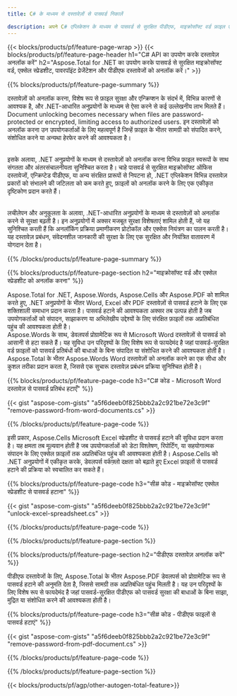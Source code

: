 ```yaml
---
title: C# के माध्यम से दस्तावेज़ों से पासवर्ड निकालें 

description: अपने C# एप्लिकेशन के माध्यम से पासवर्ड से सुरक्षित पीडीएफ, माइक्रोसॉफ्ट वर्ड फ़ाइल एक्सेल स्प्रेडशीट और पावरपॉइंट प्रेजेंटेशन फ़ाइलों को अनलॉक करें।
---
```


{{< blocks/products/pf/feature-page-wrap >}}
{{< blocks/products/pf/feature-page-header h1="C# API का उपयोग करके दस्तावेज़ अनलॉक करें" h2="Aspose.Total for .NET का उपयोग करके पासवर्ड से सुरक्षित माइक्रोसॉफ्ट वर्ड, एक्सेल स्प्रेडशीट, पावरपॉइंट प्रेजेंटेशन और पीडीएफ दस्तावेजों को अनलॉक करें।" >}}

{{% blocks/products/pf/feature-page-summary %}}

दस्तावेज़ों को अनलॉक करना, विशेष रूप से फ़ाइल सुरक्षा और एन्क्रिप्शन के संदर्भ में, विभिन्न कारणों से आवश्यक है, और .NET-आधारित अनुप्रयोगों के माध्यम से ऐसा करने से कई उल्लेखनीय लाभ मिलते हैं। Document unlocking becomes necessary when files are password-protected or encrypted, limiting access to authorized users. इन दस्तावेज़ों को अनलॉक करना उन उपयोगकर्ताओं के लिए महत्वपूर्ण है जिन्हें फ़ाइल के भीतर सामग्री को संपादित करने, संशोधित करने या अन्यथा हेरफेर करने की आवश्यकता है। <br /><br />

इसके अलावा, .NET अनुप्रयोगों के माध्यम से दस्तावेज़ों को अनलॉक करना विभिन्न फ़ाइल स्वरूपों के साथ संगतता और अंतरसंचालनीयता सुनिश्चित करता है। चाहे पासवर्ड से सुरक्षित माइक्रोसॉफ्ट ऑफिस दस्तावेजों, एन्क्रिप्टेड पीडीएफ, या अन्य संरक्षित प्रारूपों से निपटना हो, .NET एप्लिकेशन विभिन्न दस्तावेज़ प्रकारों को संभालने की जटिलता को कम करते हुए, फ़ाइलों को अनलॉक करने के लिए एक एकीकृत दृष्टिकोण प्रदान करते हैं।<br /><br />

लचीलेपन और अनुकूलता के अलावा, .NET-आधारित अनुप्रयोगों के माध्यम से दस्तावेज़ों को अनलॉक करने से सुरक्षा बढ़ती है। इन अनुप्रयोगों में अक्सर मजबूत सुरक्षा विशेषताएं शामिल होती हैं, जो यह सुनिश्चित करती हैं कि अनलॉकिंग प्रक्रिया प्रमाणीकरण प्रोटोकॉल और एक्सेस नियंत्रण का पालन करती है। यह दस्तावेज़ प्रबंधन, संवेदनशील जानकारी की सुरक्षा के लिए एक सुरक्षित और नियंत्रित वातावरण में योगदान देता है।

{{% /blocks/products/pf/feature-page-summary  %}}

{{% blocks/products/pf/feature-page-section  h2="माइक्रोसॉफ्ट वर्ड और एक्सेल स्प्रेडशीट को अनलॉक करना" %}}

Aspose.Total for .NET, Aspose.Words, Aspose.Cells और Aspose.PDF को शामिल करते हुए, .NET अनुप्रयोगों के भीतर Word, Excel और PDF दस्तावेज़ों से पासवर्ड हटाने के लिए एक शक्तिशाली समाधान प्रदान करता है। पासवर्ड हटाने की आवश्यकता अक्सर तब उत्पन्न होती है जब उपयोगकर्ताओं को संपादन, साझाकरण या अभिलेखीय उद्देश्यों के लिए संरक्षित फ़ाइलों तक अप्रतिबंधित पहुंच की आवश्यकता होती है।<br />
Aspose.Words के साथ, डेवलपर्स प्रोग्रामेटिक रूप से Microsoft Word दस्तावेज़ों से पासवर्ड को आसानी से हटा सकते हैं। यह सुविधा उन परिदृश्यों के लिए विशेष रूप से फायदेमंद है जहां पासवर्ड-सुरक्षित वर्ड फ़ाइलों को पासवर्ड प्रतिबंधों की बाधाओं के बिना संपादित या संशोधित करने की आवश्यकता होती है। Aspose.Total के भीतर Aspose.Words Word दस्तावेज़ों को अनलॉक करने का एक सीधा और कुशल तरीका प्रदान करता है, जिससे एक सुचारू दस्तावेज़ प्रबंधन प्रक्रिया सुनिश्चित होती है।

{{% blocks/products/pf/feature-page-code h3="C# कोड - Microsoft Word दस्तावेज़ से पासवर्ड प्रतिबंध हटाएँ" %}}

{{< gist "aspose-com-gists" "a5f6deeb0f825bbb2a2c921be72e3c9f" "remove-password-from-word-documents.cs" >}}

{{% /blocks/products/pf/feature-page-code  %}}

इसी प्रकार, Aspose.Cells Microsoft Excel स्प्रेडशीट से पासवर्ड हटाने की सुविधा प्रदान करता है। यह क्षमता तब मूल्यवान होती है जब उपयोगकर्ताओं को डेटा विश्लेषण, रिपोर्टिंग, या सहयोगात्मक संपादन के लिए एक्सेल फ़ाइलों तक अप्रतिबंधित पहुंच की आवश्यकता होती है। Aspose.Cells को .NET अनुप्रयोगों में एकीकृत करके, डेवलपर्स वर्कफ़्लो दक्षता को बढ़ाते हुए Excel फ़ाइलों से पासवर्ड हटाने की प्रक्रिया को स्वचालित कर सकते हैं।

{{% blocks/products/pf/feature-page-code h3="सी# कोड - माइक्रोसॉफ्ट एक्सेल स्प्रेडशीट से पासवर्ड हटाना" %}}

{{< gist "aspose-com-gists" "a5f6deeb0f825bbb2a2c921be72e3c9f" "unlock-excel-spreadsheet.cs" >}}

{{% /blocks/products/pf/feature-page-code  %}}

{{% /blocks/products/pf/feature-page-section %}}

{{% blocks/products/pf/feature-page-section  h2="पीडीएफ दस्तावेज़ अनलॉक करें" %}}

पीडीएफ दस्तावेजों के लिए, Aspose.Total के भीतर Aspose.PDF डेवलपर्स को प्रोग्रामेटिक रूप से पासवर्ड हटाने की अनुमति देता है, जिससे सामग्री तक अप्रतिबंधित पहुंच मिलती है। यह उन परिदृश्यों के लिए विशेष रूप से फायदेमंद है जहां पासवर्ड-सुरक्षित पीडीएफ को पासवर्ड सुरक्षा की बाधाओं के बिना साझा, मुद्रित या संशोधित करने की आवश्यकता होती है।

{{% blocks/products/pf/feature-page-code h3="सी# कोड - पीडीएफ फाइलों से पासवर्ड हटाएं" %}}

{{< gist "aspose-com-gists" "a5f6deeb0f825bbb2a2c921be72e3c9f" "remove-password-from-pdf-document.cs" >}}

{{% /blocks/products/pf/feature-page-code  %}}

{{% /blocks/products/pf/feature-page-section %}}

{{< blocks/products/pf/agp/other-autogen-total-feature>}}